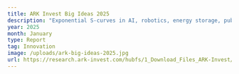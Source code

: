 ```yaml
---
title: ARK Invest Big Ideas 2025
description: "Exponential S-curves in AI, robotics, energy storage, public blockchains, and genomics could unlock $200 T in market cap. Convergence, not silos, drives outsized upside."
year: 2025
month: January
type: Report
tag: Innovation
image: /uploads/ark-big-ideas-2025.jpg
url: https://research.ark-invest.com/hubfs/1_Download_Files_ARK-Invest/Big_Ideas/ARK%20Invest%20Big%20Ideas%202025.pdf
---
```

